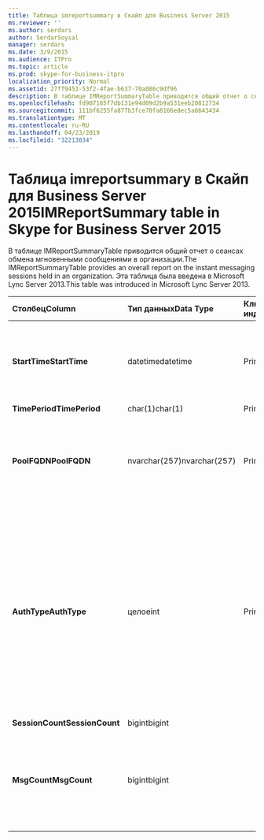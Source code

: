 ```yaml
---
title: Таблица imreportsummary в Скайп для Business Server 2015
ms.reviewer: ''
ms.author: serdars
author: SerdarSoysal
manager: serdars
ms.date: 3/9/2015
ms.audience: ITPro
ms.topic: article
ms.prod: skype-for-business-itpro
localization_priority: Normal
ms.assetid: 27ff9453-53f2-4fae-b637-70a086c9df96
description: В таблице IMReportSummaryTable приводится общий отчет о сеансах обмена мгновенными сообщениями в организации. Эта таблица была введена в Microsoft Lync Server 2013.
ms.openlocfilehash: fd907165f7db131e94d09d2b9a531eeb20812734
ms.sourcegitcommit: 111bf6255fa877b3fce70fa8166e8ec5a6643434
ms.translationtype: MT
ms.contentlocale: ru-RU
ms.lasthandoff: 04/23/2019
ms.locfileid: "32213034"
---
```

# <a name="imreportsummary-table-in-skype-for-business-server-2015"></a><span data-ttu-id="be2f2-104">Таблица imreportsummary в Скайп для Business Server 2015</span><span class="sxs-lookup"><span data-stu-id="be2f2-104">IMReportSummary table in Skype for Business Server 2015</span></span>
 
<span data-ttu-id="be2f2-105">В таблице IMReportSummaryTable приводится общий отчет о сеансах обмена мгновенными сообщениями в организации.</span><span class="sxs-lookup"><span data-stu-id="be2f2-105">The IMReportSummaryTable provides an overall report on the instant messaging sessions held in an organization.</span></span> <span data-ttu-id="be2f2-106">Эта таблица была введена в Microsoft Lync Server 2013.</span><span class="sxs-lookup"><span data-stu-id="be2f2-106">This table was introduced in Microsoft Lync Server 2013.</span></span>
  
|<span data-ttu-id="be2f2-107">**Столбец**</span><span class="sxs-lookup"><span data-stu-id="be2f2-107">**Column**</span></span>|<span data-ttu-id="be2f2-108">**Тип данных**</span><span class="sxs-lookup"><span data-stu-id="be2f2-108">**Data Type**</span></span>|<span data-ttu-id="be2f2-109">**Ключ/индекс**</span><span class="sxs-lookup"><span data-stu-id="be2f2-109">**Key/Index**</span></span>|<span data-ttu-id="be2f2-110">**Сведения**</span><span class="sxs-lookup"><span data-stu-id="be2f2-110">**Details**</span></span>|
|:-----|:-----|:-----|:-----|
|<span data-ttu-id="be2f2-111">**StartTime**</span><span class="sxs-lookup"><span data-stu-id="be2f2-111">**StartTime**</span></span> <br/> |<span data-ttu-id="be2f2-112">datetime</span><span class="sxs-lookup"><span data-stu-id="be2f2-112">datetime</span></span>  <br/> |<span data-ttu-id="be2f2-113">Primary</span><span class="sxs-lookup"><span data-stu-id="be2f2-113">Primary</span></span>  <br/> |<span data-ttu-id="be2f2-114">Дата и время начала сеанса обмена мгновенными сообщениями.</span><span class="sxs-lookup"><span data-stu-id="be2f2-114">Date and time that the instant messaging session began.</span></span>  <br/> |
|<span data-ttu-id="be2f2-115">**TimePeriod**</span><span class="sxs-lookup"><span data-stu-id="be2f2-115">**TimePeriod**</span></span> <br/> |<span data-ttu-id="be2f2-116">char(1)</span><span class="sxs-lookup"><span data-stu-id="be2f2-116">char(1)</span></span>  <br/> |<span data-ttu-id="be2f2-117">Primary</span><span class="sxs-lookup"><span data-stu-id="be2f2-117">Primary</span></span>  <br/> ||
|<span data-ttu-id="be2f2-118">**PoolFQDN**</span><span class="sxs-lookup"><span data-stu-id="be2f2-118">**PoolFQDN**</span></span> <br/> |<span data-ttu-id="be2f2-119">nvarchar(257)</span><span class="sxs-lookup"><span data-stu-id="be2f2-119">nvarchar(257)</span></span>  <br/> |<span data-ttu-id="be2f2-120">Primary</span><span class="sxs-lookup"><span data-stu-id="be2f2-120">Primary</span></span>  <br/> |<span data-ttu-id="be2f2-121">Полное доменное имя пула, в котором размещается сеанс.</span><span class="sxs-lookup"><span data-stu-id="be2f2-121">Fully qualified domain name of the pool hosting the session.</span></span>  <br/> |
|<span data-ttu-id="be2f2-122">**AuthType**</span><span class="sxs-lookup"><span data-stu-id="be2f2-122">**AuthType**</span></span> <br/> |<span data-ttu-id="be2f2-123">целое</span><span class="sxs-lookup"><span data-stu-id="be2f2-123">int</span></span>  <br/> |<span data-ttu-id="be2f2-124">Primary</span><span class="sxs-lookup"><span data-stu-id="be2f2-124">Primary</span></span>  <br/> |<span data-ttu-id="be2f2-125">Приоритет вызова (например, срочные или не срочный).</span><span class="sxs-lookup"><span data-stu-id="be2f2-125">Priority (for example, urgent or non-urgent) of the call.</span></span> <span data-ttu-id="be2f2-126">Сведения о приоритет хранятся в [Таблица CallPriorities в Скайп для Business Server 2015](callpriorities.md).</span><span class="sxs-lookup"><span data-stu-id="be2f2-126">Priority information is stored in the [CallPriorities table in Skype for Business Server 2015](callpriorities.md).</span></span>  <br/> |
|<span data-ttu-id="be2f2-127">**SessionCount**</span><span class="sxs-lookup"><span data-stu-id="be2f2-127">**SessionCount**</span></span> <br/> |<span data-ttu-id="be2f2-128">bigint</span><span class="sxs-lookup"><span data-stu-id="be2f2-128">bigint</span></span>  <br/> |||
|<span data-ttu-id="be2f2-129">**MsgCount**</span><span class="sxs-lookup"><span data-stu-id="be2f2-129">**MsgCount**</span></span> <br/> |<span data-ttu-id="be2f2-130">bigint</span><span class="sxs-lookup"><span data-stu-id="be2f2-130">bigint</span></span>  <br/> ||<span data-ttu-id="be2f2-131">Общее количество мгновенных сообщений, отправленных в рамках сеанса.</span><span class="sxs-lookup"><span data-stu-id="be2f2-131">Total number of instant messages exchanged during the session.</span></span>  <br/> |
   

